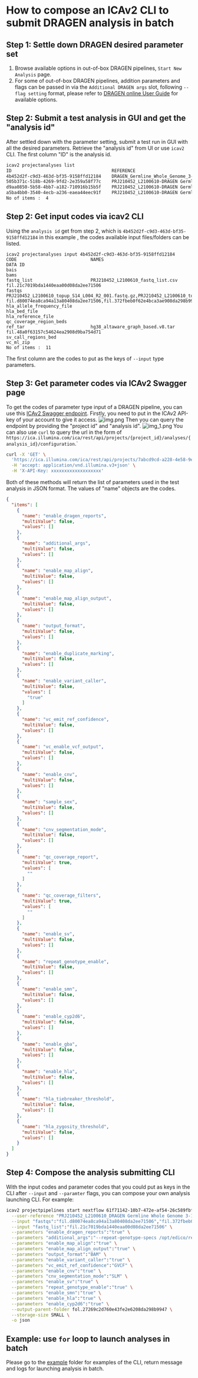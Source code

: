 # How to compose an ICAv2 CLI to submit DRAGEN analysis in batch

## Step 1: Settle down DRAGEN desired parameter set
1. Browse available options in out-of-box DRAGEN pipelines, `Start New Analysis` page.
2. For some of out-of-box DRAGEN pipelines, addition parameters and flags can be passed in via the `Additional DRAGEN args` slot,
following `--flag setting` format, please refer to [DRAGEN online User Guide](https://support-docs.illumina.com/SW/DRAGEN_v40/Content/SW/FrontPages/DRAGEN.htm) for available options.

## Step 2: Submit a test analysis in GUI and get the "analysis id"
After settled down with the parameter setting, submit a test run in GUI with all the desired parameters. 
Retrieve the "analysis id" from UI or use `icav2` CLI. The first column "ID" is the analysis id.
```bash
icav2 projectanalyses list
ID                                      REFERENCE                                                                                                                               CODE                                    STATUS 
4b452d2f-c9d3-463d-bf35-9158ffd12184    DRAGEN_Germline_Whole_Genome_3-10-4_PRJ210452_L2100610-DRAGEN Germline Whole Genome 3-10-4-v2-b59b1bd8-2134-4de6-b250-ac7b494caf83      DRAGEN Germline Whole Genome 3-10-4-v2  SUCCEEDED
505b371c-518b-4269-9fd2-2e359a58f77c    PRJ210452_L2100610-DRAGEN Germline Whole Genome 3-10-4-v2-f3b6a085-d7dc-42a5-a399-16ad3e11286a                                          DRAGEN Germline Whole Genome 3-10-4-v2  SUCCEEDED
d9aa0850-5b58-4bb7-a182-710916b15b5f    PRJ210452_L2100610-DRAGEN Germline Whole Genome 3-10-4-v2-2e92fda1-8a8f-4fe3-a47a-d449f17c6a65                                          DRAGEN Germline Whole Genome 3-10-4-v2  ABORTED
a5ba4bb0-3540-4ecb-a236-eaea44eec91f    PRJ210452_L2100610-DRAGEN Germline Whole Genome 3-10-4-v2-7c02f8a2-14e9-4b70-b0a2-0c6e516e137e                                          DRAGEN Germline Whole Genome 3-10-4-v2  SUCCEEDED
No of items :  4
```
## Step 2: Get input codes via icav2 CLI
Using the `analysis id` get from step 2, which is `4b452d2f-c9d3-463d-bf35-9158ffd12184` in this example , the codes available input files/folders
can be listed.
```base
icav2 projectanalyses input 4b452d2f-c9d3-463d-bf35-9158ffd12184
CODE                            NAMES                                                                                                                                                                                         DATA ID
bais                                                                                                                                                                                                                           
bams                                                                                                                                                                                                                           
fastq_list                      PRJ210452_L2100610_fastq_list.csv                                                                                                                                                             fil.21c7019bda1440eaa00d08da2ee71506
fastqs                          PRJ210452_L2100610_topup_S14_L004_R2_001.fastq.gz,PRJ210452_L2100610_topup_S14_L004_R1_001.fastq.gz,PRJ210452_L2100610_S4_L001_R2_001.fastq.gz,PRJ210452_L2100610_S4_L001_R1_001.fastq.gz     fil.d80074ea8ca94a13a80408da2ee71506,fil.372fbeb0f62e4bca3ae908da298b9947,fil.80f74149b07f4a87a7f308da2ee71506,fil.c214d5ab64674305a7ee08da2ee71506
hla_allele_frequency_file                                                                                                                                                                                                      
hla_bed_file                                                                                                                                                                                                                   
hla_reference_file                                                                                                                                                                                                             
qc_coverage_region_beds                                                                                                                                                                                                        
ref_tar                         hg38_altaware_graph_based.v8.tar                                                                                                                                                              fil.48a0f63157c54624ea2908d9ba754d71
sv_call_regions_bed                                                                                                                                                                                                            
vc_ml_zip                                                                                                                                                                                                                      
No of items :  11
```
The first column are the codes to put as the keys of `--input` type parameters. 
## Step 3: Get parameter codes via ICAv2 Swagger page
To get the codes of parameter type input of a DRAGEN pipeline, you can use this [ICAv2 Swagger endpoint](https://ica.illumina.com/ica/api/swagger/index.html#/Project%20Analysis/getAnalysisConfigurations).
Firstly, you need to put in the ICAv2 API-key of your account to give it access. ![img.png](img/img.png)
Then you can query the endpoint by providing the "project id" and "analysis id".
![img_1.png](img/img_1.png)
You can also use `curl` to query the url in the form of `https://ica.illumina.com/ica/rest/api/projects/{project_id}/analyses/{analysis_id}/configuration`.`
```bash
curl -X 'GET' \
  'https://ica.illumina.com/ica/rest/api/projects/7abcd9cd-a228-4e58-9ef4-9190259ca7a6/analyses/4b452d2f-c9d3-463d-bf35-9158ffd12184/configurations' \
  -H 'accept: application/vnd.illumina.v3+json' \
  -H 'X-API-Key: xxxxxxxxxxxxxxxxxxx'
```
Both of these methods will return the list of parameters used in the test analysis in JSON format. The values of "name" objects are the codes.

```json
{
  "items": [
    {
      "name": "enable_dragen_reports",
      "multiValue": false,
      "values": []
    },
    {
      "name": "additional_args",
      "multiValue": false,
      "values": []
    },
    {
      "name": "enable_map_align",
      "multiValue": false,
      "values": []
    },
    {
      "name": "enable_map_align_output",
      "multiValue": false,
      "values": []
    },
    {
      "name": "output_format",
      "multiValue": false,
      "values": []
    },
    {
      "name": "enable_duplicate_marking",
      "multiValue": false,
      "values": []
    },
    {
      "name": "enable_variant_caller",
      "multiValue": false,
      "values": [
        "true"
      ]
    },
    {
      "name": "vc_emit_ref_confidence",
      "multiValue": false,
      "values": []
    },
    {
      "name": "vc_enable_vcf_output",
      "multiValue": false,
      "values": []
    },
    {
      "name": "enable_cnv",
      "multiValue": false,
      "values": []
    },
    {
      "name": "sample_sex",
      "multiValue": false,
      "values": []
    },
    {
      "name": "cnv_segmentation_mode",
      "multiValue": false,
      "values": []
    },
    {
      "name": "qc_coverage_report",
      "multiValue": true,
      "values": [
        ""
      ]
    },
    {
      "name": "qc_coverage_filters",
      "multiValue": true,
      "values": [
        ""
      ]
    },
    {
      "name": "enable_sv",
      "multiValue": false,
      "values": []
    },
    {
      "name": "repeat_genotype_enable",
      "multiValue": false,
      "values": []
    },
    {
      "name": "enable_smn",
      "multiValue": false,
      "values": []
    },
    {
      "name": "enable_cyp2d6",
      "multiValue": false,
      "values": []
    },
    {
      "name": "enable_gba",
      "multiValue": false,
      "values": []
    },
    {
      "name": "enable_hla",
      "multiValue": false,
      "values": []
    },
    {
      "name": "hla_tiebreaker_threshold",
      "multiValue": false,
      "values": []
    },
    {
      "name": "hla_zygosity_threshold",
      "multiValue": false,
      "values": []
    }
  ]
}
```
## Step 4: Compose the analysis submitting CLI
With the input codes and parameter codes that you could put as keys in the CLI after `--input` and `--paramter` flags,
you can compose your own analysis launching CLI. For example:
```bash
icav2 projectpipelines start nextflow 61f71142-10b7-472e-af54-26c589fbfcd6 \
  --user-reference "PRJ210452_L2100610_DRAGEN Germline Whole Genome 3-10-4-v2" \
  --input "fastqs":"fil.d80074ea8ca94a13a80408da2ee71506","fil.372fbeb0f62e4bca3ae908da298b9947","fil.80f74149b07f4a87a7f308da2ee71506","fil.c214d5ab64674305a7ee08da2ee71506"   --input "ref_tar":"fil.48a0f63157c54624ea2908d9ba754d71" \
  --input "fastq_list":"fil.21c7019bda1440eaa00d08da2ee71506" \
  --parameters "enable_dragen_reports":"true" \
  --parameters "additional_args":"--repeat-genotype-specs /opt/edico/repeat-specs/experimental/smn-catalog.hg38.json" \
  --parameters "enable_map_align":"true" \
  --parameters "enable_map_align_output":"true" \
  --parameters "output_format":"BAM" \
  --parameters "enable_variant_caller":"true" \
  --parameters "vc_emit_ref_confidence":"GVCF" \
  --parameters "enable_cnv":"true" \
  --parameters "cnv_segmentation_mode":"SLM" \
  --parameters "enable_sv":"true" \
  --parameters "repeat_genotype_enable":"true" \
  --parameters "enable_smn":"true" \
  --parameters "enable_hla":"true" \
  --parameters "enable_cyp2d6":"true" \
  --output-parent-folder fol.27269c2d760e43fe2e6208da298b9947 \
  --storage-size SMALL \
  -o json
```
## Example: use `for` loop to launch analyses in batch

Please go to the [example](example) folder for examples of the CLI, return message and logs for launching analysis in batch.